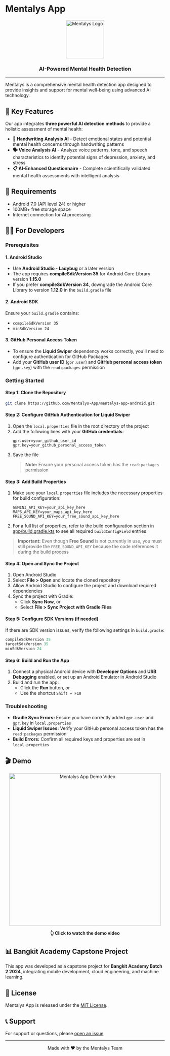 # Mentalys App

<div align="center">
  <img src="https://github.com/user-attachments/assets/c8bdda3a-e41e-4163-997e-dcd587402900" 
  alt="Mentalys Logo" width="120"/>
  <h3>AI-Powered Mental Health Detection</h3>
</div>

---

Mentalys is a comprehensive mental health detection app designed to provide insights and support for mental well-being using advanced AI technology.

## 🧠 Key Features

Our app integrates **three powerful AI detection methods** to provide a holistic assessment of mental health:

- **📝 Handwriting Analysis AI** - Detect emotional states and potential mental health concerns through handwriting patterns
- **🗣️ Voice Analysis AI** - Analyze voice patterns, tone, and speech characteristics to identify potential signs of depression, anxiety, and stress
- **📋 AI-Enhanced Questionnaire** - Complete scientifically validated mental health assessments with intelligent analysis

## 📱 Requirements

- Android 7.0 (API level 24) or higher
- 100MB+ free storage space
- Internet connection for AI processing

## 👩‍💻 For Developers

### Prerequisites

#### 1. Android Studio
- Use **Android Studio - Ladybug** or a later version
- The app requires **compileSdkVersion 35** for Android Core Library version **1.15.0**
- If you prefer **compileSdkVersion 34**, downgrade the Android Core Library to version **1.12.0** in the `build.gradle` file

#### 2. Android SDK
Ensure your `build.gradle` contains:
- `compileSdkVersion 35`
- `minSdkVersion 24`

#### 3. GitHub Personal Access Token
- To ensure the **Liquid Swiper** dependency works correctly, you'll need to configure authentication for GitHub Packages
- Add your **GitHub user ID** (`gpr.user`) and **GitHub personal access token** (`gpr.key`) with the `read:packages` permission

### Getting Started

#### Step 1: Clone the Repository
```bash
git clone https://github.com/Mentalys-App/mentalys-app-android.git
```

#### Step 2: Configure GitHub Authentication for Liquid Swiper
1. Open the `local.properties` file in the root directory of the project
2. Add the following lines with your **GitHub credentials**:
   ```properties
   gpr.user=your_github_user_id
   gpr.key=your_github_personal_access_token
   ```
3. Save the file
   > **Note:** Ensure your personal access token has the `read:packages` permission

#### Step 3: Add Build Properties
1. Make sure your `local.properties` file includes the necessary properties for build configuration:
   ```properties
   GEMINI_API_KEY=your_api_key_here
   MAPS_API_KEY=your_maps_api_key_here
   FREE_SOUND_API_KEY=your_free_sound_api_key_here
   ```
2. For a full list of properties, refer to the build configuration section in [app/build.gradle.kts](https://github.com/Mentalys-App/mentalys-app-android/blob/master/app/build.gradle.kts) to see all required `buildConfigField` entries

> **Important:** Even though **Free Sound** is not currently in use, you must still provide the `FREE_SOUND_API_KEY` because the code references it during the build process

#### Step 4: Open and Sync the Project
1. Open Android Studio
2. Select **File > Open** and locate the cloned repository
3. Allow Android Studio to configure the project and download required dependencies
4. Sync the project with Gradle:
   - Click **Sync Now**, or
   - Select **File > Sync Project with Gradle Files**

#### Step 5: Configure SDK Versions (if needed)
If there are SDK version issues, verify the following settings in `build.gradle`:
```groovy
compileSdkVersion 35
targetSdkVersion 35
minSdkVersion 24
```

#### Step 6: Build and Run the App
1. Connect a physical Android device with **Developer Options** and **USB Debugging** enabled, or set up an Android Emulator in Android Studio
2. Build and run the app:
   - Click the **Run** button, or
   - Use the shortcut `Shift + F10`

### Troubleshooting
- **Gradle Sync Errors:** Ensure you have correctly added `gpr.user` and `gpr.key` in `local.properties`
- **Liquid Swiper Issues:** Verify your GitHub personal access token has the `read:packages` permission
- **Build Errors:** Confirm all required keys and properties are set in `local.properties`

## 🎬 Demo

<div align="center"> <a href="https://youtu.be/cnL0X4vDjjU?si=E8J829xOeYCFZXYn" target="_blank"> <img src="https://img.youtube.com/vi/cnL0X4vDjjU/0.jpg" alt="Mentalys App Demo Video" width="480"> </a> <p><b>👆 Click to watch the demo video</b></p> </div>

## 📊 Bangkit Academy Capstone Project

This app was developed as a capstone project for **Bangkit Academy Batch 2 2024**, integrating mobile development, cloud engineering, and machine learning.

## 📄 License

Mentalys App is released under the [MIT License](https://github.com/Mentalys-App/mentalys-app-android?tab=MIT-1-ov-file).

## 📞 Support

For support or questions, please [open an issue](https://github.com/Mentalys-App/mentalys-app-android/issues).

---

<div align="center">
  <p>Made with ❤️ by the Mentalys Team</p>
</div>